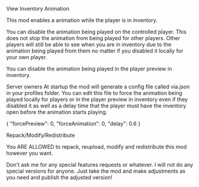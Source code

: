 View Inventory Animation

This mod enables a animation while the player is in inventory.

You can disable the animation being played on the controlled player. This does not stop the animation from being played for other players. Other players will still be able to see when you are in inventory due to the animation being played from them no matter if you disabled it locally for your own player.

You can disable the animation being played in the player preview in inventory.

Server owners
At startup the mod will generate a config file called via.json in your profiles folder.
You can edit this file to force the animation being played locally for players or in the player preview in inventory even if they disabled it as well as a delay time that the player must have the inventory open before the animation starts playing.

{
    "forcePreview": 0,
    "forceAnimation": 0,
    "delay": 0.6
}

Repack/Modify/Redistribute

You ARE ALLOWED to repack, reupload, modify and redistribute this mod however you want.

Don't ask me for any special features requests or whatever. I will not do any special versions for anyone. Just take the mod and make adjustments as you need and publish the adjusted version!